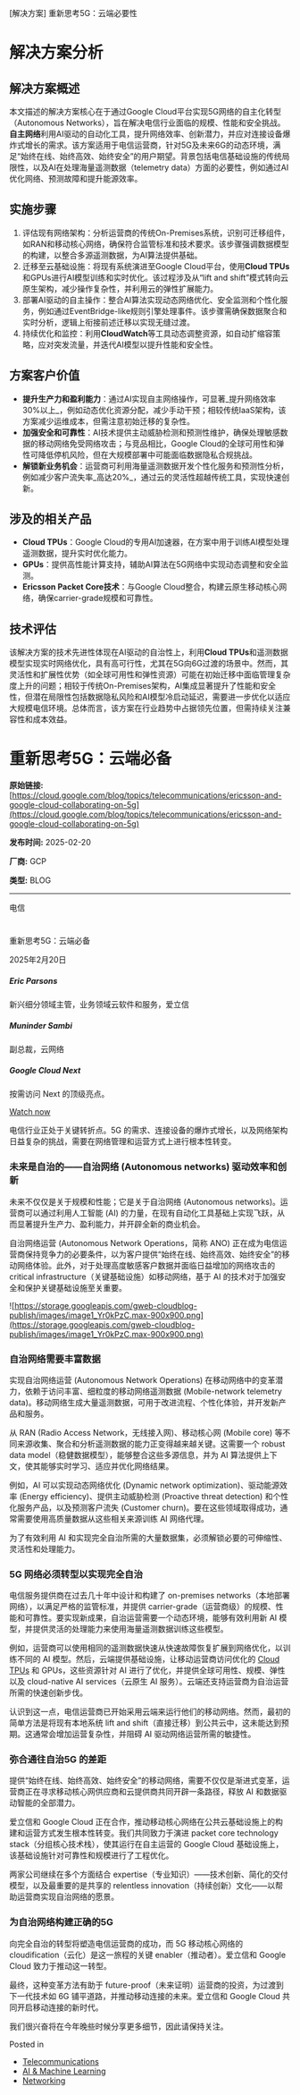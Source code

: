 
<!-- AI_TASK_START: AI标题翻译 -->
[解决方案] 重新思考5G：云端必要性

<!-- AI_TASK_END: AI标题翻译 -->


<!-- AI_TASK_START: AI竞争分析 -->
# 解决方案分析

## 解决方案概述  
本文描述的解决方案核心在于通过Google Cloud平台实现5G网络的自主化转型（Autonomous Networks），旨在解决电信行业面临的规模、性能和安全挑战。**自主网络**利用AI驱动的自动化工具，提升网络效率、创新潜力，并应对连接设备爆炸式增长的需求。该方案适用于电信运营商，针对5G及未来6G的动态环境，满足“始终在线、始终高效、始终安全”的用户期望。背景包括电信基础设施的传统局限性，以及AI在处理海量遥测数据（telemetry data）方面的必要性，例如通过AI优化网络、预测故障和提升能源效率。

## 实施步骤  
1. 评估现有网络架构：分析运营商的传统On-Premises系统，识别可迁移组件，如RAN和移动核心网络，确保符合监管标准和技术要求。该步骤强调数据模型的构建，以整合多源遥测数据，为AI算法提供基础。  
2. 迁移至云基础设施：将现有系统演进至Google Cloud平台，使用**Cloud TPUs**和GPUs进行AI模型训练和实时优化。该过程涉及从“lift and shift”模式转向云原生架构，减少操作复杂性，并利用云的弹性扩展能力。  
3. 部署AI驱动的自主操作：整合AI算法实现动态网络优化、安全监测和个性化服务，例如通过EventBridge-like规则引擎处理事件。该步骤需确保数据聚合和实时分析，逻辑上衔接前述迁移以实现无缝过渡。  
4. 持续优化和监控：利用**CloudWatch**等工具动态调整资源，如自动扩缩容策略，应对突发流量，并迭代AI模型以提升性能和安全性。

## 方案客户价值  
- **提升生产力和盈利能力**：通过AI实现自主网络操作，可显著_提升网络效率30%以上_，例如动态优化资源分配，减少手动干预；相较传统IaaS架构，该方案减少运维成本，但需注意初始迁移的复杂性。  
- **加强安全和可靠性**：AI技术提供主动威胁检测和预测性维护，确保处理敏感数据的移动网络免受网络攻击；与竞品相比，Google Cloud的全球可用性和弹性可降低停机风险，但在大规模部署中可能面临数据隐私合规挑战。  
- **解锁新业务机会**：运营商可利用海量遥测数据开发个性化服务和预测性分析，例如减少客户流失率_高达20%_，通过云的灵活性超越传统工具，实现快速创新。

## 涉及的相关产品  
- **Cloud TPUs**：Google Cloud的专用AI加速器，在方案中用于训练AI模型处理遥测数据，提升实时优化能力。  
- **GPUs**：提供高性能计算支持，辅助AI算法在5G网络中实现动态调整和安全监测。  
- **Ericsson Packet Core技术**：与Google Cloud整合，构建云原生移动核心网络，确保carrier-grade规模和可靠性。

## 技术评估  
该解决方案的技术先进性体现在AI驱动的自治性上，利用**Cloud TPUs**和遥测数据模型实现实时网络优化，具有高可行性，尤其在5G向6G过渡的场景中。然而，其灵活性和扩展性优势（如全球可用性和弹性资源）可能在初始迁移中面临管理复杂度上升的问题；相较于传统On-Premises架构，AI集成显著提升了性能和安全性，但潜在局限性包括数据隐私风险和AI模型冷启动延迟，需要进一步优化以适应大规模电信环境。总体而言，该方案在行业趋势中占据领先位置，但需持续关注兼容性和成本效益。

<!-- AI_TASK_END: AI竞争分析 -->


<!-- AI_TASK_START: AI全文翻译 -->
# 重新思考5G：云端必备

**原始链接:** [https://cloud.google.com/blog/topics/telecommunications/ericsson-and-google-cloud-collaborating-on-5g](https://cloud.google.com/blog/topics/telecommunications/ericsson-and-google-cloud-collaborating-on-5g) 

**发布时间:** 2025-02-20

**厂商:** GCP

**类型:** BLOG

---
电信

# 

重新思考5G：云端必备

2025年2月20日

  ##### Eric Parsons

新兴细分领域主管，业务领域云软件和服务，爱立信

##### Muninder Sambi

副总裁，云网络

##### Google Cloud Next

按需访问 Next 的顶级亮点。

[Watch now](https://cloud.withgoogle.com/next/25?utm_source=cgc-blog&utm_medium=blog&utm_campaign=FY25-Q2-global-EXP106-physicalevent-er-next25-mc&utm_content=cgc-blog-left-hand-rail-post-next&utm_term=-) 

电信行业正处于关键转折点。5G 的需求、连接设备的爆炸式增长，以及网络架构日益复杂的挑战，需要在网络管理和运营方式上进行根本性转变。

### **未来是自治的——自治网络 (Autonomous networks) 驱动效率和创新**

未来不仅仅是关于规模和性能；它是关于自治网络 (Autonomous networks)。运营商可以通过利用人工智能 (AI) 的力量，在现有自动化工具基础上实现飞跃，从而显著提升生产力、盈利能力，并开辟全新的商业机会。

自治网络运营 (Autonomous Network Operations，简称 ANO) 正在成为电信运营商保持竞争力的必要条件，以为客户提供“始终在线、始终高效、始终安全”的移动网络体验。此外，对于处理高度敏感客户数据并面临日益增加的网络攻击的 critical infrastructure（关键基础设施）如移动网络，基于 AI 的技术对于加强安全和保护关键基础设施至关重要。

![https://storage.googleapis.com/gweb-cloudblog-publish/images/image1_Yr0kPzC.max-900x900.png](https://storage.googleapis.com/gweb-cloudblog-publish/images/image1_Yr0kPzC.max-900x900.png)

### **自治网络需要丰富数据**

实现自治网络运营 (Autonomous Network Operations) 在移动网络中的变革潜力，依赖于访问丰富、细粒度的移动网络遥测数据 (Mobile-network telemetry data)。移动网络生成大量遥测数据，可用于改进流程、个性化体验，并开发新产品和服务。

从 RAN (Radio Access Network，无线接入网)、移动核心网 (Mobile core) 等不同来源收集、聚合和分析遥测数据的能力正变得越来越关键。这需要一个 robust data model（稳健数据模型），能够整合这些多源信息，并为 AI 算法提供上下文，使其能够实时学习、适应并优化网络结果。

例如，AI 可以实现动态网络优化 (Dynamic network optimization)、驱动能源效率 (Energy efficiency)、提供主动威胁检测 (Proactive threat detection) 和个性化服务产品，以及预测客户流失 (Customer churn)。要在这些领域取得成功，通常需要使用高质量数据从这些相关来源训练 AI 网络代理。

为了有效利用 AI 和实现完全自治所需的大量数据集，必须解锁必要的可伸缩性、灵活性和处理能力。

### **5G 网络必须转型以实现完全自治**

电信服务提供商在过去几十年中设计和构建了 on-premises networks（本地部署网络），以满足严格的监管标准，并提供 carrier-grade（运营商级）的规模、性能和可靠性。要实现新成果，自治运营需要一个动态环境，能够有效利用新 AI 模型，并提供灵活的处理能力来使用海量遥测数据训练这些模型。

例如，运营商可以使用相同的遥测数据快速从快速故障恢复扩展到网络优化，以训练不同的 AI 模型。然后，云端提供基础设施，让移动运营商访问优化的 [Cloud TPUs](https://cloud.google.com/tpu?e=48754805) 和 GPUs，这些资源针对 AI 进行了优化，并提供全球可用性、规模、弹性以及 cloud-native AI services（云原生 AI 服务）。云端还支持运营商为自治运营所需的快速创新步伐。

认识到这一点，电信运营商已开始采用云端来运行他们的移动网络。然而，最初的简单方法是将现有本地系统 lift and shift（直接迁移）到公共云中，这未能达到预期。这通常会增加运营复杂性，并阻碍 AI 驱动网络运营所需的敏捷性。

### **弥合通往自治5G 的差距**

提供“始终在线、始终高效、始终安全”的移动网络，需要不仅仅是渐进式变革，运营商正在寻求移动核心网供应商和云提供商共同开辟一条路径，释放 AI 和数据驱动智能的全部潜力。

爱立信和 Google Cloud 正在合作，推动移动核心网络在公共云基础设施上的构建和运营方式发生根本性转变。我们共同致力于演进 packet core technology stack（分组核心技术栈），使其运行在自主运营的 Google Cloud 基础设施上，该基础设施针对可靠性和规模进行了工程优化。

两家公司继续在多个方面结合 expertise（专业知识）——技术创新、简化的交付模型，以及最重要的是共享的 relentless innovation（持续创新）文化——以帮助运营商实现自治网络的愿景。

### **为自治网络构建正确的5G**

向完全自治的转型将塑造电信运营商的成功，而 5G 移动核心网络的 cloudification（云化）是这一旅程的关键 enabler（推动者）。爱立信和 Google Cloud 致力于推动这一转型。

最终，这种变革方法有助于 future-proof（未来证明）运营商的投资，为过渡到下一代技术如 6G 铺平道路，并推动移动连接的未来。爱立信和 Google Cloud 共同开启移动连接的新时代。

我们很兴奋将在今年晚些时候分享更多细节，因此请保持关注。

Posted in

  * [Telecommunications](https://cloud.google.com/blog/topics/telecommunications)
  * [AI & Machine Learning](https://cloud.google.com/blog/products/ai-machine-learning)
  * [Networking](https://cloud.google.com/blog/products/networking)

<!-- AI_TASK_END: AI全文翻译 -->

